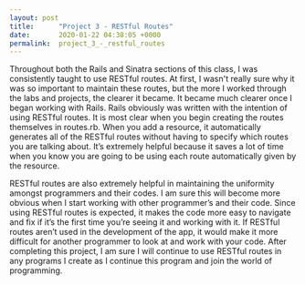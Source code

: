 ```yaml
---
layout: post
title:      "Project 3 - RESTful Routes"
date:       2020-01-22 04:38:05 +0000
permalink:  project_3_-_restful_routes
---
```



Throughout both the Rails and Sinatra sections of this class, I was consistently taught to use RESTful routes. At first, I wasn't really sure why it was so important to maintain these routes, but the more I worked through the labs and projects, the clearer it became. It became much clearer once I began working with Rails. Rails obviously was written with the intention  of using RESTful routes. It is most clear when you begin creating the routes themselves in routes.rb. When you add a resource, it automatically generates all of the RESTful routes without having to specify which routes you are talking about. It’s extremely helpful because it saves a lot of time when you know you are going to be using each route automatically given by the resource. 

RESTful routes are also extremely helpful in maintaining the uniformity amongst programmers and their codes. I am sure this will become more obvious when I start working with other programmer’s and their code. Since using RESTful routes is expected, it makes the code more easy to navigate and fix if it’s the first time you’re seeing it and working with it. If RESTful routes aren’t used in the development of the app, it would make it more difficult for another programmer to look at and work with your code. After completing this project, I am sure I will continue to use RESTful routes in any programs I create as I continue this program and join the world of programming.
